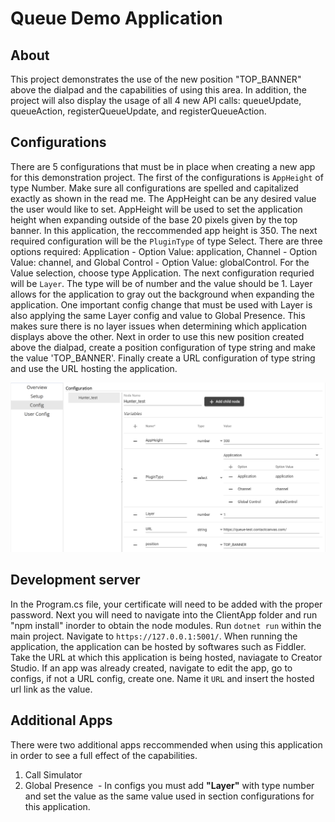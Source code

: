 # Queue Demo Application

## About

This project demonstrates the use of the new position "TOP_BANNER" above the dialpad and the capabilities of using this area. In addition, the project will also display the usage of all 4 new API calls: queueUpdate, queueAction, registerQueueUpdate, and registerQueueAction.

## Configurations

There are 5 configurations that must be in place when creating a new app for this demonstration project. The first of the configurations is `AppHeight` of type Number. Make sure all configurations are spelled and capitalized exactly as shown in the read me. The AppHeight can be any desired value the user would like to set. AppHeight will be used to set the application height when expanding outside of the base 20 pixels given by the top banner. In this application, the reccommended app height is 350. The next required configuration will be the `PluginType` of type Select. There are three options required: Application - Option Value: application, Channel - Option Value: channel, and Global Control - Option Value: globalControl. For the Value selection, choose type Application. The next configuration requried will be `Layer`. The type will be of number and the value should be 1. Layer allows for the application to gray out the background when expanding the application. One important config change that must be used with Layer is also applying the same Layer config and value to Global Presence. This makes sure there is no layer issues when determining which application displays above the other. Next in order to use this new position created above the dialpad, create a position configuration of type string and make the value 'TOP_BANNER'. Finally create a URL configuration of type string and use the URL hosting the application.

<img src="./queue_demo/ClientApp/src/assets/cs_app_configuration.png" style="width:1100px; height: auto">


## Development server

In the Program.cs file, your certificate will need to be added with the proper password. Next you will need to navigate into the ClientApp folder and run "npm install" inorder to obtain the node modules.
Run `dotnet run` within the main project. Navigate to `https://127.0.0.1:5001/`. When running the application, the application can be hosted by softwares such as Fiddler.
Take the URL at which this application is being hosted, naviagate to Creator Studio. If an app was already created, navigate to edit the app, go to configs, if not a URL config, create one.
Name it `URL` and insert the hosted url link as the value. 

## Additional Apps

There were two additional apps reccommended when using this application in order to see a full effect of the capabilities.
1. Call Simulator
2. Global Presence
  &nbsp;- In configs you must add <b>"Layer"</b> with type number and set the value as the same value used in section configurations for this application.
